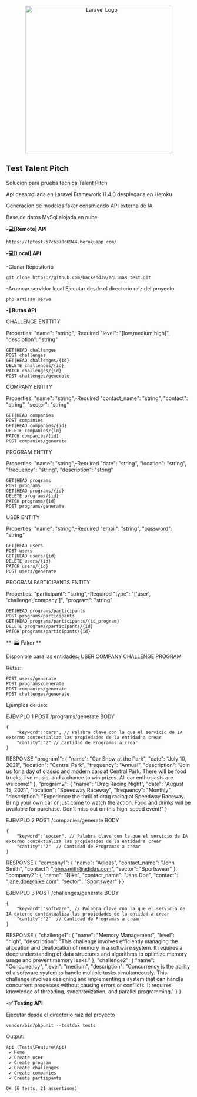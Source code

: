 <p align="center"><a href="https://laravel.com" target="_blank"><img src="https://raw.githubusercontent.com/laravel/art/master/logo-lockup/5%20SVG/2%20CMYK/1%20Full%20Color/laravel-logolockup-cmyk-red.svg" width="400" alt="Laravel Logo"></a></p>

## Test Talent Pitch

Solucion para prueba tecnica Talent Pitch

Api desarrollada en Laravel Framework 11.4.0 desplegada en Heroku

Generacion de modelos faker consmiendo API externa de IA 

Base de datos MySql alojada en nube

**-💻[Remote] API**

```
https://tptest-57c6370c6944.herokuapp.com/

```

**-💻[Local] API**

-Clonar Repositorio

```
git clone https://github.com/backend3v/aquinas_test.git

```

-Arrancar servidor local
Ejecutar desde el directorio raiz del proyecto

```
php artisan serve

```
**-🚎Rutas API**

CHALLENGE ENTTITY

Properties:
        "name": "string",-Required
        "level": "[low,medium,high]",
        "desciption": "string"
```
GET|HEAD challenges 
POST challenges 
GET|HEAD challenges/{id} 
DELETE challenges/{id} 
PATCH challenges/{id}
POST challenges/generate 
```


COMPANY ENTITY

Properties:
        "name": "string",-Required
        "contact_name": "string",
        "contact": "string",
        "sector": "string"
```
GET|HEAD companies 
POST companies 
GET|HEAD companies/{id} 
DELETE companies/{id} 
PATCH companies/{id}
POST companies/generate 
```



PROGRAM ENTITY

Properties:
        "name": "string",-Required
        "date": "string",
        "location": "string",
        "frequency": "string",
        "description": "string"
```
GET|HEAD programs 
POST programs 
GET|HEAD programs/{id} 
DELETE programs/{id} 
PATCH programs/{id} 
POST programs/generate 
```


USER ENTITY

Properties:
        "name": "string",-Required
        "email": "string",
        "password": "string"
```
GET|HEAD users 
POST users 
GET|HEAD users/{id} 
DELETE users/{id} 
PATCH users/{id}
POST users/generate 
```


PROGRAM PARTICIPANTS ENTITY

Properties:
        "participant": "string",-Required
        "type":  "['user', 'challenge','company']",
        "program": "string"
```
GET|HEAD programs/participants 
POST programs/participants 
GET|HEAD programs/participants/{id_program} 
DELETE programs/participants/{id} 
PATCH programs/participants/{id} 
```


**-🏭 Faker **

Disponible para las entidades:
USER
COMPANY
CHALLENGE
PROGRAM

Rutas:
```
POST users/generate 
POST programs/generate
POST companies/generate
POST challenges/generate
```

Ejemplos de uso:

EJEMPLO 1
POST /programs/generate
BODY 
```
{
    "keyword":"cars", // Palabra clave con la que el servicio de IA externo contextualiza las propiedades de la entidad a crear
    "cantity":"2" // Cantidad de Programas a crear
}
```
RESPONSE
"program1": {
    "name": "Car Show at the Park",
    "date": "July 10, 2021",
    "location": "Central Park",
    "frequency": "Annual",
    "description": "Join us for a day of classic and modern cars at Central Park. There will be food trucks, live music, and a chance to win prizes. All car enthusiasts are welcome!"
},
"program2": {
    "name": "Drag Racing Night",
    "date": "August 15, 2021",
    "location": "Speedway Raceway",
    "frequency": "Monthly",
    "description": "Experience the thrill of drag racing at Speedway Raceway. Bring your own car or just come to watch the action. Food and drinks will be available for purchase. Don't miss out on this high-speed event!"
}



EJEMPLO 2
POST /companies/generate
BODY 
```
{
    "keyword":"soccer", // Palabra clave con la que el servicio de IA externo contextualiza las propiedades de la entidad a crear
    "cantity":"2"  // Cantidad de Programas a crear
}
```
RESPONSE
{
    "company1": {
        "name": "Adidas",
        "contact_name": "John Smith",
        "contact": "john.smith@adidas.com",
        "sector": "Sportswear"
    },
    "company2": {
        "name": "Nike",
        "contact_name": "Jane Doe",
        "contact": "jane.doe@nike.com",
        "sector": "Sportswear"
    }
}

EJEMPLO 3
POST /challenges/generate
BODY 
```
{
    "keyword":"software", // Palabra clave con la que el servicio de IA externo contextualiza las propiedades de la entidad a crear
    "cantity":"2"  // Cantidad de Programas a crear
}
```
RESPONSE
{
    "challenge1": {
        "name": "Memory Management",
        "level": "high",
        "description": "This challenge involves efficiently managing the allocation and deallocation of memory in a software system. It requires a deep understanding of data structures and algorithms to optimize memory usage and prevent memory leaks."
    },
    "challenge2": {
        "name": "Concurrency",
        "level": "medium",
        "description": "Concurrency is the ability of a software system to handle multiple tasks simultaneously. This challenge involves designing and implementing a system that can handle concurrent processes without causing errors or conflicts. It requires knowledge of threading, synchronization, and parallel programming."
    }
}

**-✅ Testing API**

Ejecutar desde el directorio raiz del proyecto

```
vendor/bin/phpunit --testdox tests
```

Output:

```
Api (Tests\Feature\Api)
 ✔ Home
 ✔ Create user
 ✔ Create program
 ✔ Create challenges
 ✔ Create companies
 ✔ Create partiipants

OK (6 tests, 21 assertions)
```